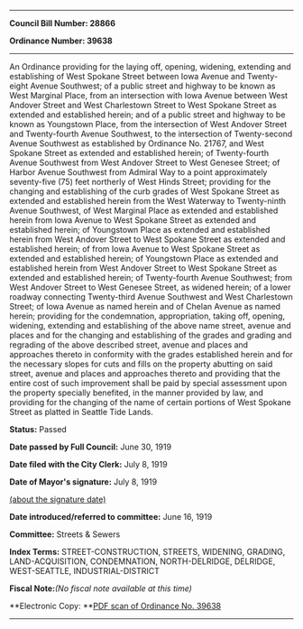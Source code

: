

********

**Council Bill Number: 28866**
   
**Ordinance Number: 39638**
********

 An Ordinance providing for the laying off, opening, widening, extending and establishing of West Spokane Street between Iowa Avenue and Twenty-eight Avenue Southwest; of a public street and highway to be known as West Marginal Place, from an intersection with Iowa Avenue between West Andover Street and West Charlestown Street to West Spokane Street as extended and established herein; and of a public street and highway to be known as Youngstown Place, from the intersection of West Andover Street and Twenty-fourth Avenue Southwest, to the intersection of Twenty-second Avenue Southwest as established by Ordinance No. 21767, and West Spokane Street as extended and established herein; of Twenty-fourth Avenue Southwest from West Andover Street to West Genesee Street; of Harbor Avenue Southwest from Admiral Way to a point approximately seventy-five (75) feet northerly of West Hinds Street; providing for the changing and establishing of the curb grades of West Spokane Street as extended and established herein from the West Waterway to Twenty-ninth Avenue Southwest, of West Marginal Place as extended and established herein from Iowa Avenue to West Spokane Street as extended and established herein; of Youngstown Place as extended and established herein from West Andover Street to West Spokane Street as extended and established herein; of from Iowa Avenue to West Spokane Street as extended and established herein; of Youngstown Place as extended and established herein from West Andover Street to West Spokane Street as extended and established herein; of Twenty-fourth Avenue Southwest; from West Andover Street to West Genesee Street, as widened herein; of a lower roadway connecting Twenty-third Avenue Southwest and West Charlestown Street; of Iowa Avenue as named herein and of Chelan Avenue as named herein; providing for the condemnation, appropriation, taking off, opening, widening, extending and establishing of the above name street, avenue and places and for the changing and establishing of the grades and grading and regrading of the above described street, avenue and places and approaches thereto in conformity with the grades established herein and for the necessary slopes for cuts and fills on the property abutting on said street, avenue and places and approaches thereto and providing that the entire cost of such improvement shall be paid by special assessment upon the property specially benefited, in the manner provided by law, and providing for the changing of the name of certain portions of West Spokane Street as platted in Seattle Tide Lands.

**Status:** Passed
   
**Date passed by Full Council:** June 30, 1919
   
**Date filed with the City Clerk:** July 8, 1919
   
**Date of Mayor's signature:** July 8, 1919
   
[(about the signature date)](/~public/approvaldate.htm)
   
   
   
**Date introduced/referred to committee:** June 16, 1919
   
**Committee:** Streets & Sewers
   
   
**Index Terms:** STREET-CONSTRUCTION, STREETS, WIDENING, GRADING, LAND-ACQUISITION, CONDEMNATION, NORTH-DELRIDGE, DELRIDGE, WEST-SEATTLE, INDUSTRIAL-DISTRICT

**Fiscal Note:**_(No fiscal note available at this time)_

**Electronic Copy: **[PDF scan of Ordinance No. 39638](/~archives/Ordinances/Ord_39638.pdf)

********


